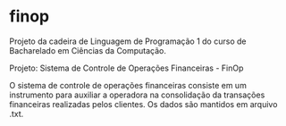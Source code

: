 # finop
Projeto da cadeira de Linguagem de Programação 1 do curso de Bacharelado em Ciências da Computação.

Projeto: Sistema de Controle de Operações Financeiras - FinOp

O sistema de controle de operações financeiras consiste em um instrumento para auxiliar a
operadora na consolidação da transações financeiras realizadas pelos clientes. Os dados são
mantidos em arquivo .txt.

